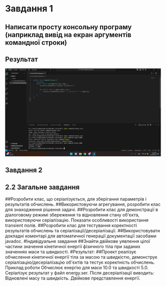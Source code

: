 # Завдання 1
## Написати просту консольну програму (наприклад вивід на екран аргументів командної строки)
## Результат
![321](image/123.png)
## Завдання 2
## 2.2 Загальне завдання
##Розробити клас, що серіалізується, для зберігання параметрів і результатів обчислень.
##Використовуючи агрегування, розробити клас для знаходження рішення задачі.
##Розробити клас для демонстрації в діалоговому режимі збереження та відновлення стану об'єкта, використовуючи серіалізацію. Показати особливості використання transient полів.
##Розробити клас для тестування коректності результатів обчислень та серіалізації/десеріалізації.
##Використовувати докладні коментарі для автоматичної генерації документації засобами javadoc.
#Індивідуальне завдання
##Знайти двійкове уявлення цілої частини значення кінетичної енергії фізичного тіла при заданих значеннях маси та швидкості.
#Результат:
##Проект реалізує обчислення кінетичної енергії тіла за масою та швидкістю, демонструє серіалізацію/десеріалізацію об'єктів та тестує коректність обчислень.
Приклад роботи
Обчислює енергію для маси 10.0 та швидкості 5.0.
Серіалізує результат у файл energy.ser.
Після десеріалізації виводить:
Відновлені масу та швидкість.
Двійкове представлення енергії.
